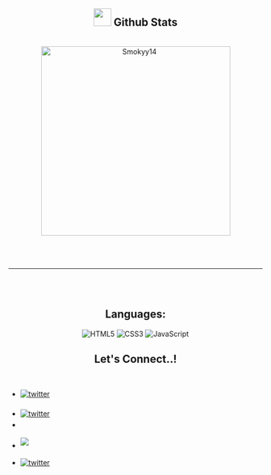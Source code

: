 <div align="center">

## <img src="https://media.giphy.com/media/iY8CRBdQXODJSCERIr/giphy.gif" width="35"><b> Github Stats </b>
<br>

<div align="center">

<a href="https://github.com/0xabdulkhalid/">
  <img src="https://github-readme-stats.vercel.app/api/top-langs?username=Smokyy14&show_icons=true&locale=en&layout=compact&line_height=20&title_color=7A7ADB&icon_color=2234AE&text_color=D3D3D3&bg_color=0,000000,130F40" width="375"  alt="Smokyy14"/>

</a>
</div>

<br>
<br>
<br>

-----

<br>
<br>

## <b>Languages:</b>

<img alt="HTML5" src="https://img.shields.io/badge/html5-%23E34F26.svg?style=for-the-badge&logo=html5&logoColor=white"/>
<img alt="CSS3" src="https://img.shields.io/badge/css3-%231572B6.svg?style=for-the-badge&logo=css3&logoColor=white"/>
<img alt="JavaScript" src="https://img.shields.io/badge/javascript-%23323330.svg?style=for-the-badge&logo=javascript&logoColor=%23F7DF1E"/>
<br>

## <b> Let's Connect..!</b>
<br>
<div align='left'>

<ul>

<li>
<a href="https://x.com/starsonthasky" target="_blank">
<img src="https://img.shields.io/badge/twitter-%252300acee.svg?color=000000&style=for-the-badge&logo=x&logoColor=white" alt=twitter style="margin-bottom: 5px;"/>
</a>
</li>

<br>

<li>
<a href="https://www.instagram.com/santuti304?igsh=MWN6eHMyN3hnbDYzNg==" target="_blank">
<img src="https://img.shields.io/badge/instagram-%252300acee.svg?color=EA899A&style=for-the-badge&logo=instagram&logoColor=white" alt=twitter style="margin-bottom: 5px;"/>
</a>
</li>

<li>
<script type='text/javascript' src='https://storage.ko-fi.com/cdn/widget/Widget_2.js'></script><script type='text/javascript'>kofiwidget2.init('Support my projects!', '#72a4f2', 'R5R01GPUZJ');kofiwidget2.draw();</script> 
</li>

<br>

<li>
<a href="mailto:Contact.Smokyy@gmail.com" target="_blank">
<img src="https://img.shields.io/badge/gmail:  Contact.Smokyy@gmail.com-%23EA4335.svg?style=for-the-badge&logo=gmail&logoColor=white" t=mail style="margin-bottom: 5px;" />
</a>
</li>

<br>

<li>
<a href="https://matias.me/nsfw/" target="_blank">
<img src="https://img.shields.io/badge/Trust%20Me-%252300acee.svg?color=A020F0&style=for-the-badge" alt=twitter style="margin-bottom: 5px;"/>
</a>
</li>

</ul>
</div>
